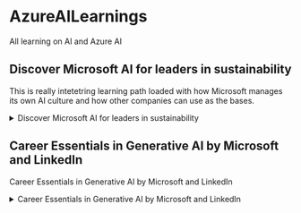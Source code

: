 # AzureAILearnings
All learning on AI and Azure AI

## Discover Microsoft AI for leaders in sustainability 

This is really intetetring learning path loaded with how Microsoft manages its own AI culture and how other companies can use as the bases. 

<details>
  <summary>Discover Microsoft AI for leaders in sustainability</summary>

1. Introduction
2.  Leverage #AI tools and resources for your business & Identify basic #AI #technology concepts
3. Learn the #Microsoft #AI approach
4. Use AI embedded in everyday applications
5. Discover how Microsoft #PowerPlatform brings AI to your business
6. Understand the #MachineLearning #lifecycle 
7. Discover the business value of applying #DevOps practices to #machine #learning
8. Explore the potential of #Azure #AI #Services
9. Discover the #business value of #Azure #OpenAI Service
10. Define an #AI #strategy to create #business #value. 
11. Discover the characteristics that foster an #AIready #culture 
12. Discover the path to #AI #success 
13. Embrace responsible #AI #principles and #practices. 
14. Prepare for the implications of #responsible #AI
15. Identify guiding principles for #responsible #AI
16. Design a system for #AI #governance.
17. Applying systems for #AI #governance. 
18. Discuss practices for responsible #AI at #Microsoft
19. Put #responsible #AI #frameworks in action
20. Scale #AI in your organization
21. Evaluate and #prioritize #AI #investments
22. Establish #AIrelated #roles and #responsibilities
23. Empower #business #users with #AI
24. Empower #subject #matter #experts with #AI
25. Define a #Microsoft #AI #strategy #to create #business #value in #sustainability
26. Explore #AI #goals and #challenges in #sustainability
27. Discover #AI #use #cases in #sustainability.
28. Discover how #Microsoft #AI powers the global energy transition – An #EDP #success #story
29. Discover how #Microsoft #AI protects #natural resources – A #Department of #Natural #Resources success story
30. Discover how #Microsoft #AI enables #green #mobility – A #Stadtwerke #München #success #story

Link to PDF document with all content, screenshots, references and videos screen capture 
[Discover Microsoft AI for leaders in sustainability](<20240415 Discover Microsoft AI for leaders in sustainability/Discover Microsoft AI for leaders in sustainability.pdf>)
</details>

## Career Essentials in Generative AI by Microsoft and LinkedIn

Career Essentials in Generative AI by Microsoft and LinkedIn
<details>
  <summary>Career Essentials in Generative AI by Microsoft and LinkedIn</summary>

1.	What Is Generative AI?
2.	Main Models
3.	The Future of AI
4.	Ethics and responsibility
5.	Generative AI: The Evolution of Thoughtful Online Search
6.	Harness the power of prompt engineering
7.	Streamlining Your Work with Microsoft Copilot
8.	Use your AI assistant in Microsoft 365
9.	Generative AI and Ethics - the Urgency of Now
10.	Introduction to Artificial Intelligence
11.	Strong vs. weak AI
12.	Machine learning
13.	Artificial neural networks
14.	Searching for patterns in data
15.	Natural language processing
16.	Supervised learning
17.	Unsupervised learning
18.	Different ML models 
19.	Build a neural network
20.	Weighing the connections
21.	Building an AI system

Link to PDF document with all content, screenshots, references and videos screen capture 
[Career Essentials in Generative AI by Microsoft and LinkedI](<20240424 - Career Essentials in Generative AI by Microsoft and LinkedIn/Career Essentials in Generative AI by Microsoft and LinkedIn.pdf>)

 </details> 









